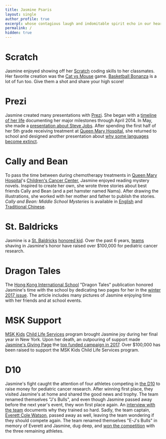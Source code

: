 ```yaml
---
title: Jasmine Psaris
layout: single
author_profile: true
excerpt: whose contagious laugh and indomitable spirit echo in our hearts
permalink: /
hidden: true
---
```


# Scratch

Jasmine enjoyed showing off her [Scratch](https://scratch.mit.edu/)
coding skills to her classmates.  Her favorite creation was the [Cat
vs Mouse](https://scratch.mit.edu/projects/27270597) game.
[Basketball Bonanza](https://scratch.mit.edu/projects/37947366/) is a
lot of fun too.  Give them a shot and share your high score!

# Prezi

Jasmine created many presentations with [Prezi](https://prezi.com).
She began with a [timeline of her
life](https://prezi.com/b11vjggtgp-p/my-timeline/?present=1)
documenting her major milestones through April 2014.  In May, she made
a [presentation about Steve
Jobs](https://prezi.com/1pwbj8k_kl-0/steve-jobs/?present=1).  After
spending the first half of her 5th grade receiving treatment at [Queen
Mary Hospital](https://www8.ha.org.hk/qmh/), she returned to school
and designed another presentation about [why some languages become
extinct](https://prezi.com/jazichaxl0uc/why-do-languages-become-extinct/?present=1).

# Cally and Bean

To pass the time between during chemotherapy treatments in [Queen Mary
Hospital](https://www.ha.org.hk/qmh/)'s [Children's Cancer
Center](https://paed.hku.hk/services/public_area/service/UPAM_K8_PE_001_Ward_Info.pdf),
Jasmine enjoyed reading mystery novels.  Inspired to create her own,
she wrote three stories about best friends Cally and Bean (and a pet
hamster named Nams).  After drawing the illustrations, she worked with
her mother and father to publish the stories. _Cally and Bean: Middle
School Mysteries_ is available in
[English](https://www.amazon.com/Cally-Bean-Middle-School-Mysteries-ebook/dp/B077W1MH1T)
and [Traditional
Chinese](https://www.amazon.com/%E5%87%B1%E8%8E%89%E5%92%8C%E8%B1%86%E8%B1%86-Traditional-Jasmine-L-Psaris-ebook/dp/B08F6Z48RH).


# St. Baldricks

Jasmine is a [St. Baldricks](https://www.stbaldricks.org/) [honored
kid](https://www.stbaldricks.org/kids/jasminepsaris).  Over the past 6
years, [teams](https://www.stbaldricks.org/teams/jasmine) shaving in
Jasmine's honor have raised over $100,000 for pediatric cancer
research.

# Dragon Tales

The [Hong Kong International School](https://www.hkis.edu.hk/) "Dragon
Tales" publication honored Jasmine's time with the school by
dedicating two pages for her in the [winter 2017
issue](https://issuu.com/hkisadvancement/docs/final_hkis_dt_winter17_web/94).
The article includes many pictures of Jasmine enjoying time with her
friends and at school events.

# MSK Support

[MSK Kids](https://www.mskcc.org/pediatrics) [Child Life
Services](https://www.mskcc.org/pediatrics/experience/life-pediatrics)
program brought Jasmine joy during her final year in New York.  Upon
her death, an outpouring of support made [Jasmine's Giving
Page](http://mskcc.convio.net/goto/jasminepsaris) the [top funded
campaign in
2017](https://secure2.convio.net/mskcc/site/TR/GivingPages/AnnualGiving;jsessionid=00000000.app20018a?pg=complist&fr_id=2903).
Over $100,000 has been raised to support the MSK Kids Child Life
Services program.

# D10

Jasmine's fight caught the attention of four athletes competing in
[the D10](https://thed10.com/) to raise money for pediatric cancer
research.  After winning first place, they visited Jasmine's at home
and shared the good news and trophy.  The team renamed themselves "J's
Bulls", and even though Jasmine passed away before the next year's
event, they won first place again.  An [interview with the
team](https://thed10.com/blog/j-s-bulls-why-we-do-this-in-the-first-place)
documents why they trained so hard.  Sadly, the team captain, [Everett
Cole Watson](https://www.facebook.com/profile.php?id=618505401),
passed away as well, leaving the team wondering if they should compete
again.  The team renamed themselves "E-J's Bulls" in memory of Everett
and Jasmine, dug deep, and [won the
competition](https://thed10.com/blog/the-d10-nyc-2019-yearbook) with
the three remaining athletes.
